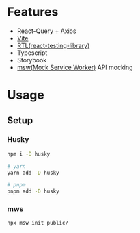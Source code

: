 # Features

- React-Query + Axios
- [Vite](https://vitejs.dev)
- [RTL(react-testing-library)](https://testing-library.com)
- Typescript
- Storybook
- [msw(Mock Service Worker)](https://mswjs.io/) API mocking

# Usage

## Setup

### Husky

```bash
npm i -D husky

# yarn
yarn add -D husky

# pnpm
pnpm add -D husky
```

### mws

```bash
npx msw init public/
```

